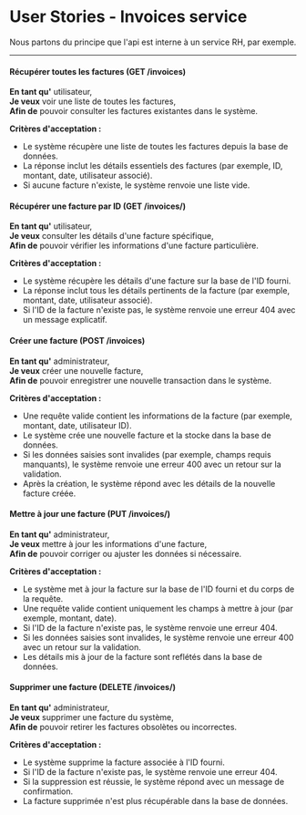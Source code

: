 # User Stories - Invoices service


Nous partons du principe que l'api est interne à un service RH, par exemple.

---


#### **Récupérer toutes les factures (GET /invoices)**
**En tant qu'** utilisateur,  
**Je veux** voir une liste de toutes les factures,  
**Afin de** pouvoir consulter les factures existantes dans le système.

**Critères d'acceptation :**
- Le système récupère une liste de toutes les factures depuis la base de données.
- La réponse inclut les détails essentiels des factures (par exemple, ID, montant, date, utilisateur associé).
- Si aucune facture n'existe, le système renvoie une liste vide.

#### **Récupérer une facture par ID (GET /invoices/<id>)**
**En tant qu'** utilisateur,  
**Je veux** consulter les détails d'une facture spécifique,  
**Afin de** pouvoir vérifier les informations d'une facture particulière.

**Critères d'acceptation :**
- Le système récupère les détails d'une facture sur la base de l'ID fourni.
- La réponse inclut tous les détails pertinents de la facture (par exemple, montant, date, utilisateur associé).
- Si l'ID de la facture n'existe pas, le système renvoie une erreur 404 avec un message explicatif.

#### **Créer une facture (POST /invoices)**
**En tant qu'** administrateur,  
**Je veux** créer une nouvelle facture,  
**Afin de** pouvoir enregistrer une nouvelle transaction dans le système.

**Critères d'acceptation :**
- Une requête valide contient les informations de la facture (par exemple, montant, date, utilisateur ID).
- Le système crée une nouvelle facture et la stocke dans la base de données.
- Si les données saisies sont invalides (par exemple, champs requis manquants), le système renvoie une erreur 400 avec un retour sur la validation.
- Après la création, le système répond avec les détails de la nouvelle facture créée.

#### **Mettre à jour une facture (PUT /invoices/<id>)**
**En tant qu'** administrateur,  
**Je veux** mettre à jour les informations d'une facture,  
**Afin de** pouvoir corriger ou ajuster les données si nécessaire.

**Critères d'acceptation :**
- Le système met à jour la facture sur la base de l'ID fourni et du corps de la requête.
- Une requête valide contient uniquement les champs à mettre à jour (par exemple, montant, date).
- Si l'ID de la facture n'existe pas, le système renvoie une erreur 404.
- Si les données saisies sont invalides, le système renvoie une erreur 400 avec un retour sur la validation.
- Les détails mis à jour de la facture sont reflétés dans la base de données.

#### **Supprimer une facture (DELETE /invoices/<id>)**
**En tant qu'** administrateur,  
**Je veux** supprimer une facture du système,  
**Afin de** pouvoir retirer les factures obsolètes ou incorrectes.

**Critères d'acceptation :**
- Le système supprime la facture associée à l'ID fourni.
- Si l'ID de la facture n'existe pas, le système renvoie une erreur 404.
- Si la suppression est réussie, le système répond avec un message de confirmation.
- La facture supprimée n'est plus récupérable dans la base de données.

